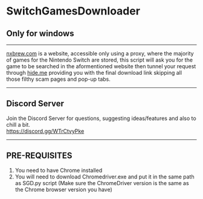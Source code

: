 # SwitchGamesDownloader
## Only for windows

---

[nxbrew.com](nxbrew.com) is a website, accessible only using a proxy, where the majority of games for the Nintendo Switch are stored, this script will ask you for the game to be searched in the aformentioned website then tunnel your request through [hide.me](hide.me) providing you with the final download link skipping all those filthy scam pages and pop-up tabs.

---

## Discord Server
Join the Discord Server for questions, suggesting ideas/features and also to chill a bit.  
https://discord.gg/WTrCtvyPke

---

## PRE-REQUISITES
1. You need to have Chrome installed
2. You will need to download Chromedriver.exe and put it in the same path as SGD.py script (Make sure the ChromeDriver version is the same as the Chrome browser version you have)